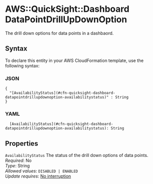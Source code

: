 # AWS::QuickSight::Dashboard DataPointDrillUpDownOption<a name="aws-properties-quicksight-dashboard-datapointdrillupdownoption"></a>

The drill down options for data points in a dashbaord\.

## Syntax<a name="aws-properties-quicksight-dashboard-datapointdrillupdownoption-syntax"></a>

To declare this entity in your AWS CloudFormation template, use the following syntax:

### JSON<a name="aws-properties-quicksight-dashboard-datapointdrillupdownoption-syntax.json"></a>

```
{
  "[AvailabilityStatus](#cfn-quicksight-dashboard-datapointdrillupdownoption-availabilitystatus)" : String
}
```

### YAML<a name="aws-properties-quicksight-dashboard-datapointdrillupdownoption-syntax.yaml"></a>

```
  [AvailabilityStatus](#cfn-quicksight-dashboard-datapointdrillupdownoption-availabilitystatus): String
```

## Properties<a name="aws-properties-quicksight-dashboard-datapointdrillupdownoption-properties"></a>

`AvailabilityStatus`  <a name="cfn-quicksight-dashboard-datapointdrillupdownoption-availabilitystatus"></a>
The status of the drill down options of data points\.  
*Required*: No  
*Type*: String  
*Allowed values*: `DISABLED | ENABLED`  
*Update requires*: [No interruption](https://docs.aws.amazon.com/AWSCloudFormation/latest/UserGuide/using-cfn-updating-stacks-update-behaviors.html#update-no-interrupt)